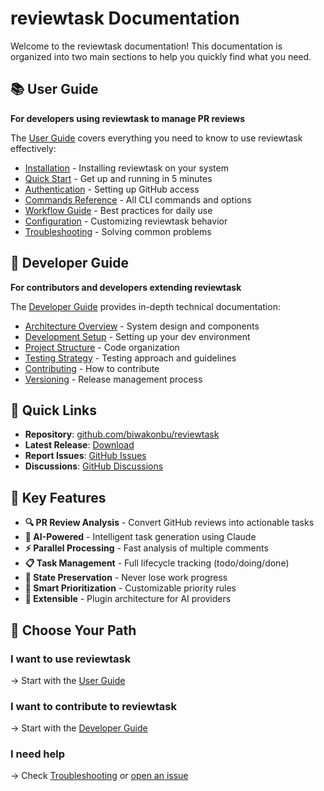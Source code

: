 # reviewtask Documentation

Welcome to the reviewtask documentation! This documentation is organized into two main sections to help you quickly find what you need.

## 📚 User Guide

**For developers using reviewtask to manage PR reviews**

The [User Guide](user-guide/README.md) covers everything you need to know to use reviewtask effectively:

- [Installation](user-guide/installation.md) - Installing reviewtask on your system
- [Quick Start](user-guide/quick-start.md) - Get up and running in 5 minutes
- [Authentication](user-guide/authentication.md) - Setting up GitHub access
- [Commands Reference](user-guide/commands.md) - All CLI commands and options
- [Workflow Guide](user-guide/workflow.md) - Best practices for daily use
- [Configuration](user-guide/configuration.md) - Customizing reviewtask behavior
- [Troubleshooting](user-guide/troubleshooting.md) - Solving common problems

## 🔧 Developer Guide

**For contributors and developers extending reviewtask**

The [Developer Guide](developer-guide/README.md) provides in-depth technical documentation:

- [Architecture Overview](developer-guide/architecture.md) - System design and components
- [Development Setup](developer-guide/development-setup.md) - Setting up your dev environment
- [Project Structure](developer-guide/project-structure.md) - Code organization
- [Testing Strategy](developer-guide/testing.md) - Testing approach and guidelines
- [Contributing](developer-guide/contributing.md) - How to contribute
- [Versioning](developer-guide/versioning.md) - Release management process

## 🚀 Quick Links

- **Repository**: [github.com/biwakonbu/reviewtask](https://github.com/biwakonbu/reviewtask)
- **Latest Release**: [Download](https://github.com/biwakonbu/reviewtask/releases/latest)
- **Report Issues**: [GitHub Issues](https://github.com/biwakonbu/reviewtask/issues)
- **Discussions**: [GitHub Discussions](https://github.com/biwakonbu/reviewtask/discussions)

## 🌟 Key Features

- **🔍 PR Review Analysis** - Convert GitHub reviews into actionable tasks
- **🤖 AI-Powered** - Intelligent task generation using Claude
- **⚡ Parallel Processing** - Fast analysis of multiple comments
- **📋 Task Management** - Full lifecycle tracking (todo/doing/done)
- **🔄 State Preservation** - Never lose work progress
- **🎯 Smart Prioritization** - Customizable priority rules
- **🔌 Extensible** - Plugin architecture for AI providers

## 📖 Choose Your Path

### I want to use reviewtask
→ Start with the [User Guide](user-guide/README.md)

### I want to contribute to reviewtask
→ Start with the [Developer Guide](developer-guide/README.md)

### I need help
→ Check [Troubleshooting](user-guide/troubleshooting.md) or [open an issue](https://github.com/biwakonbu/reviewtask/issues)